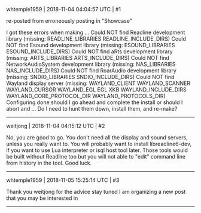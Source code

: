 whtemple1959 | 2018-11-04 04:04:57 UTC | #1

re-posted from  erroneously posting in "Showcase"

I got these errors when making ...
Could NOT find Readline development library (missing:  READLINE_LIBRARIES READLINE_INCLUDE_DIRS) 
Could NOT find Esound development library (missing:  ESOUND_LIBRARIES ESOUND_INCLUDE_DIRS) 
Could NOT find aRts development library (missing:  ARTS_LIBRARIES ARTS_INCLUDE_DIRS) 
Could NOT find NetworkAudioSystem development library (missing:  NAS_LIBRARIES NAS_INCLUDE_DIRS) 
Could NOT find RoarAudio development library (missing:  SNDIO_LIBRARIES SNDIO_INCLUDE_DIRS) 
Could NOT find Wayland display server (missing:  WAYLAND_CLIENT WAYLAND_SCANNER WAYLAND_CURSOR WAYLAND_EGL EGL XKB WAYLAND_INCLUDE_DIRS WAYLAND_CORE_PROTOCOL_DIR WAYLAND_PROTOCOLS_DIR) 
Configuring done
should I go ahead and complete the install or should I abort and ...
Do I need to hunt them down, install them, and re-make?

-------------------------

weitjong | 2018-11-04 04:15:12 UTC | #2

No, you are good to go. You don't need all the display and sound servers, unless you really want to. You will probably want to install libreadline6-dev, if you want to use Lua interpreter or isql host tool later. Those tools would be built without Readline too but you will not able to "edit" command line from history in the tool. Good luck.

-------------------------

whtemple1959 | 2018-11-05 15:25:14 UTC | #3

Thank you weitjong for the advice
stay tuned I am organizing a new post that you may be interested in

-------------------------

